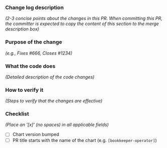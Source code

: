 ### Change log description

_(2-3 concise points about the changes in this PR. When committing this PR, the committer is expected to copy the content of this section to the merge description box)_

### Purpose of the change

_(e.g., Fixes #666, Closes #1234)_

### What the code does

_(Detailed description of the code changes)_

### How to verify it

_(Steps to verify that the changes are effective)_

### Checklist

_(Place an '[x]' (no spaces) in all applicable fields)_

- [ ] Chart version bumped
- [ ] PR title starts with the name of the chart (e.g. `[bookkeeper-operator]`)
